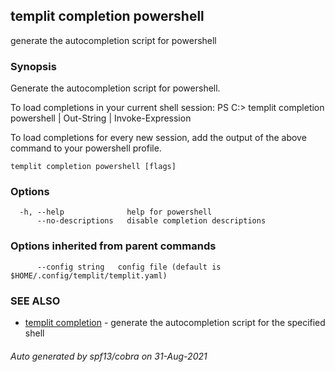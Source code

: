 ## templit completion powershell

generate the autocompletion script for powershell

### Synopsis


Generate the autocompletion script for powershell.

To load completions in your current shell session:
PS C:\> templit completion powershell | Out-String | Invoke-Expression

To load completions for every new session, add the output of the above command
to your powershell profile.


```
templit completion powershell [flags]
```

### Options

```
  -h, --help              help for powershell
      --no-descriptions   disable completion descriptions
```

### Options inherited from parent commands

```
      --config string   config file (default is $HOME/.config/templit/templit.yaml)
```

### SEE ALSO

* [templit completion](templit_completion.md)	 - generate the autocompletion script for the specified shell

###### Auto generated by spf13/cobra on 31-Aug-2021

